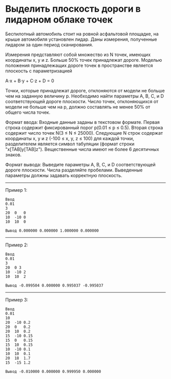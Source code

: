 # Выделить плоскость дороги в лидарном облаке точек

Беспилотный автомобиль стоит на ровной асфальтовой площадке, на крыше автомобиля установлен лидар. Даны измерения, полученные лидаром за один период сканирования.

Измерения представляют собой множество из N точек, имеющих координаты x, y и z. Больше 50% точек принадлежат дороге. Моделью положения принадлежащих дороге точек в пространстве является плоскость с параметризацией

A⋅x + B⋅y + C⋅z + D = 0

Точки, которые принадлежат дороге, отклоняются от модели не больше чем на заданную величину p.
Необходимо найти параметры A, B, C, и D соответствующей дороге плоскости. Число точек, отклоняющихся от модели не больше чем на p, должно составлять не менее 50% от общего числа точек.

Формат ввода:
Входные данные заданы в текстовом формате. Первая строка содержит фиксированный порог 
p(0.01 ≤ p ≤ 0.5). Вторая строка содержит число точек N(3 ≤ N ≤ 25000). Следующие N строк содержат координаты x, y и z (-100 ≤ x, y, z ≤ 100) для каждой точки, разделителем является символ табуляции (формат строки "x[TAB]y[TAB]z"). Вещественные числа имеют не более 6 десятичных знаков.

Формат вывода:
Выведите параметры A, B, C, и D соответствующей дороге плоскости. Числа разделяйте пробелами. Выведенные параметры должны задавать корректную плоскость.

---
Пример 1:
```
Ввод
0.01
3
20	0	0
10	-10	0
10	10	0

Вывод 0.000000 0.000000 1.000000 0.000000
```
---
Пример 2:
```
Ввод
0.01
3
20  0 3
10	-10	2
10	10	2

Вывод -0.099504 0.000000 0.995037 -0.995037
```

---
Пример 3:
```
Ввод
0.01
10
20	-10	0.2
20	0	0.2
20	10	0.2
15	-10	0.15
15	0	0.15
15	10	0.15
10	-10	0.1
10	10	0.1
20	18	1.7
15	-15	1.2

Вывод -0.010000 0.000000 0.999950 0.000000
```
